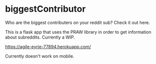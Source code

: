 # biggestContributor
Who are the biggest contributers on your reddit sub? Check it out here.

This is a flask app that uses the PRAW library in order to get information about subreddits. Currently a WIP.

https://agile-eyrie-77894.herokuapp.com/

Currently doesn't work on mobile.
